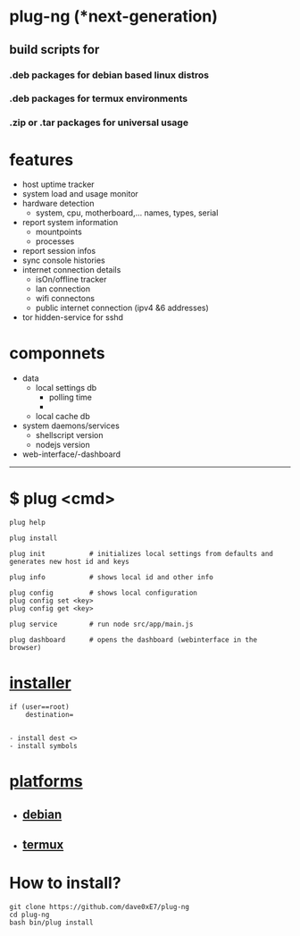 
# plug-ng (*next-generation)


## build scripts for

### .deb packages for debian based linux distros

### .deb packages for termux environments

### .zip or .tar packages for universal usage

#

# features
- host uptime tracker
- system load and usage monitor
- hardware detection
    - system, cpu, motherboard,... names, types, serial
- report system information
    - mountpoints
    - processes
- report session infos
- sync console histories
- internet connection details
    - isOn/offline tracker
    - lan connection
    - wifi connectons
    - public internet connection (ipv4 &6 addresses) 
- tor hidden-service for sshd

# componnets

- data
    - local settings db
      - polling time
      - 
    - local cache db
- system daemons/services
    - shellscript version
    - nodejs version
- web-interface/-dashboard

-------


# $ plug \<cmd>
    plug help

    plug install
	
    plug init			# initializes local settings from defaults and generates new host id and keys
	
    plug info			# shows local id and other info
	
    plug config			# shows local configuration
	plug config set <key>
	plug config get <key>

    plug service        # run node src/app/main.js

	plug dashboard		# opens the dashboard (webinterface in the browser)



# [installer](src/install.sh)
    if (user==root)
        destination=


    - install dest <>
    - install symbols


# [platforms](resources/platform/)
- ## [debian](resources/platform/debian/)
- ## [termux](resources/platform/termux/)


# How to install?
    git clone https://github.com/dave0xE7/plug-ng
    cd plug-ng
    bash bin/plug install